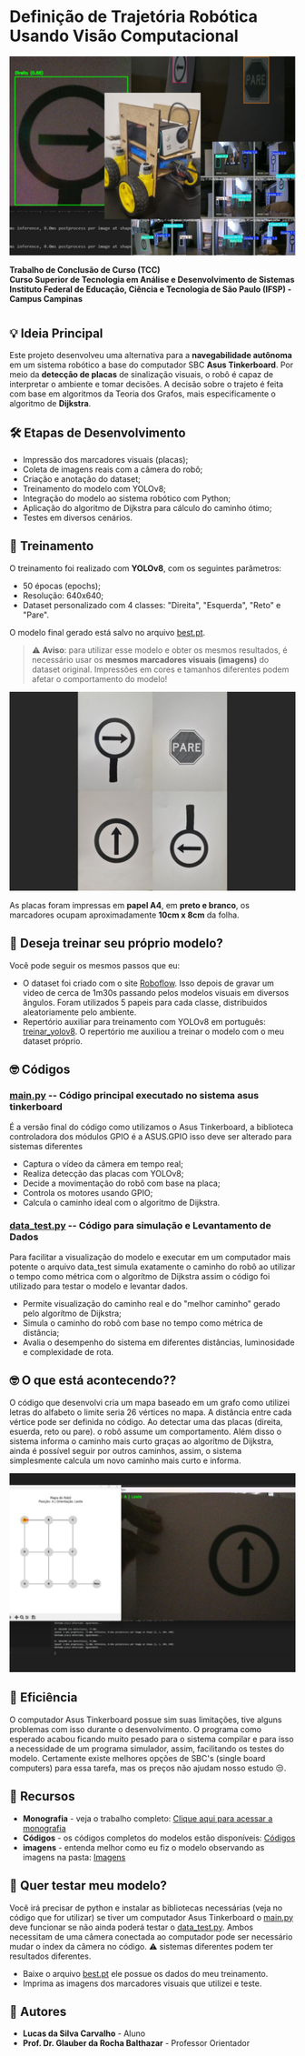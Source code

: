 # Definição de Trajetória Robótica Usando Visão Computacional

![Imagem Principal](Imagens/imagem_principal.jpg)

**Trabalho de Conclusão de Curso (TCC)**  
**Curso Superior de Tecnologia em Análise e Desenvolvimento de Sistemas**  
**Instituto Federal de Educação, Ciência e Tecnologia de São Paulo (IFSP) - Campus Campinas**
#

## 💡 Ideia Principal

Este projeto desenvolveu uma alternativa para a **navegabilidade autônoma** em um sistema robótico a base do computador SBC **Asus Tinkerboard**. Por meio da **detecção de placas** de sinalização visuais, o robô é capaz de interpretar o ambiente e tomar decisões. A decisão sobre o trajeto é feita com base em algoritmos da Teoria dos Grafos, mais especificamente o algoritmo de **Dijkstra**.

## 🛠️ Etapas de Desenvolvimento

- Impressão dos marcadores visuais (placas);
- Coleta de imagens reais com a câmera do robô;
- Criação e anotação do dataset;
- Treinamento do modelo com YOLOv8;
- Integração do modelo ao sistema robótico com Python;
- Aplicação do algoritmo de Dijkstra para cálculo do caminho ótimo;
- Testes em diversos cenários.

## 🧠 Treinamento

O treinamento foi realizado com **YOLOv8**, com os seguintes parâmetros:

- 50 épocas (epochs);
- Resolução: 640x640;
- Dataset personalizado com 4 classes: "Direita", "Esquerda", "Reto" e "Pare".

O modelo final gerado está salvo no arquivo [best.pt](Códigos/best.pt).

> ⚠️ **Aviso**: para utilizar esse modelo e obter os mesmos resultados, é necessário usar os **mesmos marcadores visuais (imagens)** do dataset original. Impressões em cores e tamanhos diferentes podem afetar o comportamento do modelo!

![Modelos Utilizados](Imagens/marcadores.jpg)

As placas foram impressas em **papel A4**, em **preto e branco**, os marcadores ocupam aproximadamente **10cm x 8cm** da folha.

## 🥹 Deseja treinar seu próprio modelo?

Você pode seguir os mesmos passos que eu:

- O dataset foi criado com o site [Roboflow](https://universe.roboflow.com/). Isso depois de gravar um video de cerca de 1m30s passando pelos modelos visuais em diversos ângulos. Foram utilizados 5 papeis para cada classe, distribuidos aleatoriamente pelo ambiente.
- Repertório auxiliar para treinamento com YOLOv8 em português: [treinar_yolov8](https://github.com/ProgramadorArtificial/treinar_yolov8). O repertório me auxiliou a treinar o modelo com o meu dataset próprio.

## 🤓 Códigos

### [main.py](Códigos/main.py) -- Código principal executado no sistema asus tinkerboard
É a versão final do código como utilizamos o Asus Tinkerboard, a biblioteca controladora dos módulos GPIO é a ASUS.GPIO isso deve ser alterado para sistemas diferentes
- Captura o vídeo da câmera em tempo real;
- Realiza detecção das placas com YOLOv8;
- Decide a movimentação do robô com base na placa;
- Controla os motores usando GPIO;
- Calcula o caminho ideal com o algoritmo de Dijkstra.

### [data_test.py](Códigos/data_test.py) -- Código para simulação e Levantamento de Dados
Para facilitar a visualização do modelo e executar em um computador mais potente o arquivo data_test simula exatamente o caminho do robô ao utilizar o tempo como métrica com o algorítmo de Dijkstra assim o código foi utilizado para testar o modelo e levantar dados.
- Permite visualização do caminho real e do "melhor caminho" gerado pelo algorítmo de Dijkstra;
- Simula o caminho do robô com base no tempo como métrica de distância;
- Avalia o desempenho do sistema em diferentes distâncias, luminosidade e complexidade de rota.

## 🤓 O que está acontecendo??

O código que desenvolvi cria um mapa baseado em um grafo como utilizei letras do alfabeto o limite seria 26 vértices no mapa. A distância entre cada vértice pode ser definida no código. Ao detectar uma das placas (direita, esuerda, reto ou pare). o robô assume um comportamento. Além disso o sistema informa o caminho mais curto graças ao algorítmo de Dijkstra, ainda é possível seguir por outros caminhos, assim, o sistema simplesmente calcula um novo caminho mais curto e informa.

![Visualização do funcionamento do sistema com execução do arquivo data_test.py](Imagens/comportamento.jpg)

## 🤯 Eficiência

O computador Asus Tinkerboard possue sim suas limitações, tive alguns problemas com isso durante o desenvolvimento. O programa como esperado acabou ficando muito pesado para o sistema compilar e para isso a necessidade de um programa simulador, assim, facilitando os testes do modelo. Certamente existe melhores opções de SBC's (single board computers) para essa tarefa, mas os preços não ajudam nosso estudo 😒.

## 📄 Recursos

* **Monografia** - veja o trabalho completo: [Clique aqui para acessar a monografia](Entregas/TCC.pdf)
* **Códigos** - os códigos completos do modelos estão disponíveis: [Códigos](Códigos)
* **imagens** - entenda melhor como eu fiz o modelo observando as imagens na pasta: [Imagens](Imagens)

## 🫡 Quer testar meu modelo?

Você irá precisar de python e instalar as bibliotecas necessárias (veja no código que for utilizar) se tiver um computador Asus Tinkerboard o [main.py](Códigos/main.py) deve funcionar se não ainda poderá testar o [data_test.py](Códigos/data_test.py). Ambos necessitam de uma câmera conectada ao computador pode ser necessário mudar o index da câmera no código. ⚠️ sistemas diferentes podem ter resultados diferentes.
- Baixe o arquivo [best.pt](Códigos/best.pt) ele possue os dados do meu treinamento.
- Imprima as imagens dos marcadores visuais que utilizei e teste.

## 👥 Autores
* **Lucas da Silva Carvalho** - Aluno
* **Prof. Dr. Glauber da Rocha Balthazar** - Professor Orientador
